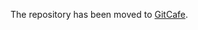 [BLOG]: http://octman.com/

The repository has been moved to [GitCafe](https://gitcafe.com/JiaxiangZheng/JiaxiangZheng).
